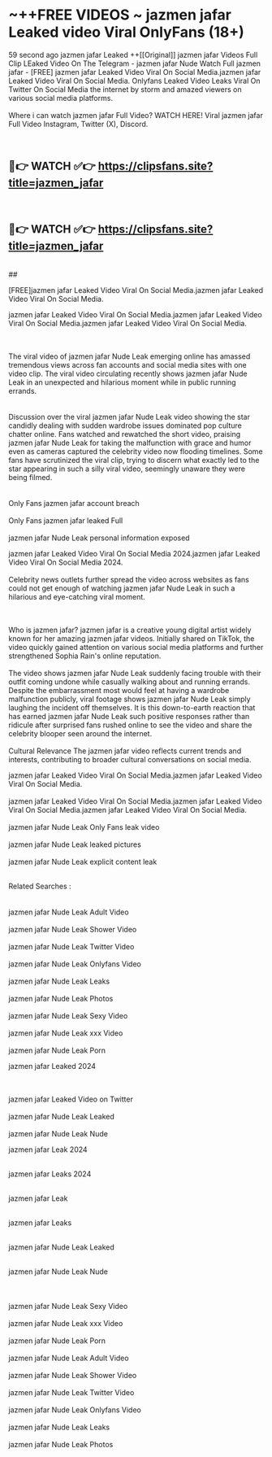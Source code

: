 # ~++FREE VIDEOS ~ jazmen jafar Leaked video Viral OnlyFans (18+)<br>


59 second ago jazmen jafar Leaked ++[[Original]] jazmen jafar Videos Full Clip LEaked Video On The Telegram  - jazmen jafar Nude  Watch Full jazmen jafar - [FREE] jazmen jafar Leaked Video Viral On Social Media.jazmen jafar Leaked Video Viral On Social Media.   Onlyfans Leaked Video Leaks Viral On Twitter On Social Media the internet by storm and amazed viewers on various social media platforms. <br><br>
Where i can watch jazmen jafar Full Video? WATCH HERE! Viral jazmen jafar Full Video Instagram, Twitter (X), Discord. <br>


 <br>

##  🔴👉 WATCH ✅👉  <a href="https://clipsfans.site?title=jazmen_jafar&ref=git">https://clipsfans.site?title=jazmen_jafar</a> <br>
  <br>

##  🔴👉 WATCH ✅👉  <a href="https://clipsfans.site?title=jazmen_jafar&ref=git">https://clipsfans.site?title=jazmen_jafar</a> <br>
  <br>
  ##



[FREE]jazmen jafar Leaked Video Viral On Social Media.jazmen jafar Leaked Video Viral On Social Media. <br>

jazmen jafar Leaked Video Viral On Social Media.jazmen jafar Leaked Video Viral On Social Media.jazmen jafar Leaked Video Viral On Social Media. <br>


  <br>

  <br>
The viral video of jazmen jafar Nude Leak emerging online has amassed tremendous views across fan accounts and social media sites with one video clip. The viral video circulating recently shows jazmen jafar Nude Leak in an unexpected and hilarious moment while in public running errands.<br>
<br>


<br>
Discussion over the viral jazmen jafar Nude Leak video showing the star candidly dealing with sudden wardrobe issues dominated pop culture chatter online. Fans watched and rewatched the short video, praising jazmen jafar Nude Leak for taking the malfunction with grace and humor even as cameras captured the celebrity video now flooding timelines. Some fans have scrutinized the viral clip, trying to discern what exactly led to the star appearing in such a silly viral video, seemingly unaware they were being filmed.<br>
<br>
<br> 
Only Fans jazmen jafar account breach<br>
<br>
Only Fans jazmen jafar leaked Full <br>
<br>
jazmen jafar Nude Leak personal information exposed<br>

jazmen jafar Leaked Video Viral On Social Media 2024.jazmen jafar Leaked Video Viral On Social Media 2024. <br>
<br>
Celebrity news outlets further spread the video across websites as fans could not get enough of watching jazmen jafar Nude Leak in such a hilarious and eye-catching viral moment.<br>
<br>

<br>
Who is jazmen jafar? jazmen jafar is a creative young digital artist widely known for her amazing jazmen jafar videos. Initially shared on TikTok, the video quickly gained attention on various social media platforms and further strengthened Sophia Rain's online reputation.<br>
<br>
The video shows jazmen jafar Nude Leak suddenly facing trouble with their outfit coming undone while casually walking about and running errands. Despite the embarrassment most would feel at having a wardrobe malfunction publicly, viral footage shows jazmen jafar Nude Leak simply laughing the incident off themselves. It is this down-to-earth reaction that has earned jazmen jafar Nude Leak such positive responses rather than ridicule after surprised fans rushed online to see the video and share the celebrity blooper seen around the internet.<br>
<br>
Cultural Relevance The jazmen jafar video reflects current trends and interests, contributing to broader cultural conversations on social media.<br>

jazmen jafar Leaked Video Viral On Social Media.jazmen jafar Leaked Video Viral On Social Media.<br>
<br>
jazmen jafar Leaked Video Viral On Social Media.jazmen jafar Leaked Video Viral On Social Media.jazmen jafar Leaked Video Viral On Social Media.<br>
<br>
jazmen jafar Nude Leak Only Fans leak video<br>
<br>
jazmen jafar Nude Leak leaked pictures<br>
<br>
jazmen jafar Nude Leak explicit content leak<br>


<br>
Related Searches :<br>
<br>

<br>
jazmen jafar Nude Leak Adult Video<br>
<br>
jazmen jafar Nude Leak Shower Video<br>
<br>
jazmen jafar Nude Leak Twitter Video<br>
<br>
jazmen jafar Nude Leak Onlyfans Video<br>
<br>
jazmen jafar Nude Leak Leaks<br>
<br>
jazmen jafar Nude Leak Photos<br>

<br>
jazmen jafar Nude Leak Sexy Video<br>
<br>
jazmen jafar Nude Leak xxx Video<br>
<br>
jazmen jafar Nude Leak Porn<br>

jazmen jafar  Leaked 2024 <br> <br>
<br>

jazmen jafar Leaked Video on Twitter <br>
<br>
jazmen jafar Nude Leak Leaked<br>
<br>
jazmen jafar Nude Leak Nude<br>


jazmen jafar  Leak 2024 <br> <br>



jazmen jafar  Leaks 2024 <br> <br>



 
jazmen jafar  Leak<br> <br>



jazmen jafar  Leaks<br> <br>


jazmen jafar Nude Leak Leaked<br> <br>

jazmen jafar Nude Leak Nude<br> <br>
<br> <br>
jazmen jafar Nude Leak Sexy Video
<br> <br>
jazmen jafar Nude Leak xxx Video
<br> <br>
jazmen jafar Nude Leak Porn
<br> <br>
jazmen jafar Nude Leak Adult Video
<br> <br>
jazmen jafar Nude Leak Shower Video
<br> <br>
jazmen jafar Nude Leak Twitter Video
<br> <br>
jazmen jafar Nude Leak Onlyfans Video
<br> <br>
jazmen jafar Nude Leak Leaks
<br> <br>
jazmen jafar Nude Leak Photos






</p>




 



</p>










